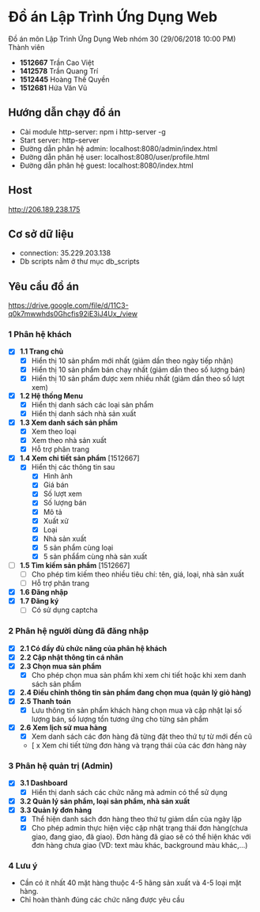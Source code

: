 # Đồ án Lập Trình Ứng Dụng Web 
Đồ án môn Lập Trình Ứng Dụng Web nhóm 30 (29/06/2018 10:00 PM)
Thành viên
* **1512667**	Trần Cao Việt
* **1412578**	Trần Quang Trí
* **1512445**	Hoàng Thế Quyền
* **1512681** Hứa Văn Vũ
## Hướng dẫn chạy đồ án
* Cài module http-server: npm i http-server -g
* Start server: http-server
* Đường dẫn phân hệ admin: localhost:8080/admin/index.html
* Đường dẫn phân hệ user: localhost:8080/user/profile.html
* Đường dẫn phân hệ guest: localhost:8080/index.html
## Host
http://206.189.238.175

## Cơ sở dữ liệu
* connection: 35.229.203.138
* Db scripts nằm ở thư mục db_scripts

## Yêu cầu đồ án
https://drive.google.com/file/d/11C3-q0k7mwwhds0Ghcfis92iE3iJ4Ux_/view

### 1 Phân hệ khách
* [x] **1.1 Trang chủ**
  * [x] Hiển thị 10 sản phẩm mới nhất (giảm dần theo ngày tiếp nhận)
  * [x] Hiển thị 10 sản phẩm bán chạy nhất (giảm dần theo số lượng bán)
  * [x] Hiển thị 10 sản phẩm được xem nhiều nhất (giảm dần theo số lượt xem)
* [x] **1.2 Hệ thống Menu**
  * [x] Hiển thị danh sách các loại sản phẩm
  * [x] Hiển thị danh sách nhà sản xuất
* [x] **1.3 Xem danh sách sản phẩm**
  * [x] Xem theo loại
  * [x] Xem theo nhà sản xuất
  * [x] Hỗ trợ phân trang
* [x] **1.4 Xem chi tiết sản phẩm** [1512667]
  * [x] Hiển thị các thông tin sau
    * [x] Hình ảnh
    * [x] Giá bán
    * [x] Số lượt xem
    * [x] Số lượng bán
    * [x] Mô tả
    * [x] Xuất xử
    * [x] Loại
    * [x] Nhà sản xuất
    * [x] 5 sản phẩm cùng loại
    * [x] 5 sản phẩẩm cùng nhà sản xuất
* [ ] **1.5 Tìm kiếm sản phẩm** [1512667]
  * [ ] Cho phép tìm kiếm theo nhiều tiêu chí: tên, giá, loại, nhà sản xuất
  * [ ] Hỗ trợ phân trang
* [x] **1.6 Đăng nhập**
* [x] **1.7 Đăng ký**
  * [ ] Có sử dụng captcha
### 2 Phân hệ người dùng đã đăng nhập
* [x] **2.1 Có đầy đủ chức năng của phân hệ khách**
* [x] **2.2 Cập nhật thông tin cá nhân**
* [x] **2.3 Chọn mua sản phẩm**
  * [x] Cho phép chọn mua sản phẩm khi xem chi tiết hoặc khi xem danh sách sản phẩm
* [x] **2.4 Điều chỉnh thông tin sản phẩm đang chọn mua (quản lý giỏ hàng)**
* [x] **2.5 Thanh toán**
  * [x] Lưu thông tin sản phẩm khách hàng chọn mua và cập nhật lại số lượng bán, số lượng tồn tương ứng cho từng sản phẩm
* [x] **2.6 Xem lịch sử mua hàng**
  * [x] Xem danh sách các đơn hàng đã từng đặt theo thứ tự từ mới đến cũ
  * [ x Xem chi tiết từng đơn hàng và trạng thái của các đơn hàng này
### 3 Phân hệ quản trị (Admin)
* [x] **3.1 Dashboard**
  * [x] Hiển thị danh sách các chức năng mà admin có thể sử dụng
* [x] **3.2 Quản lý sản phẩm, loại sản phẩm, nhà sản xuất**
* [x] **3.3 Quản lý đơn hàng**
  * [x] Thể hiện danh sách đơn hàng theo thứ tự giảm dần của ngày lập
  * [x] Cho phép admin thực hiện việc cập nhật trạng thái đơn hàng(chưa giao, đang giao, đã giao). Đơn hàng đã giao sẽ có thể hiện khác với đơn hàng chưa giao (VD: text màu khác, background màu khác,...)
### 4 Lưu ý
* Cần có ít nhất 40 mặt hàng thuộc 4-5 hãng sản xuất và 4-5 loại mặt hàng.
* Chỉ hoàn thành đúng các chức năng được yêu cầu
